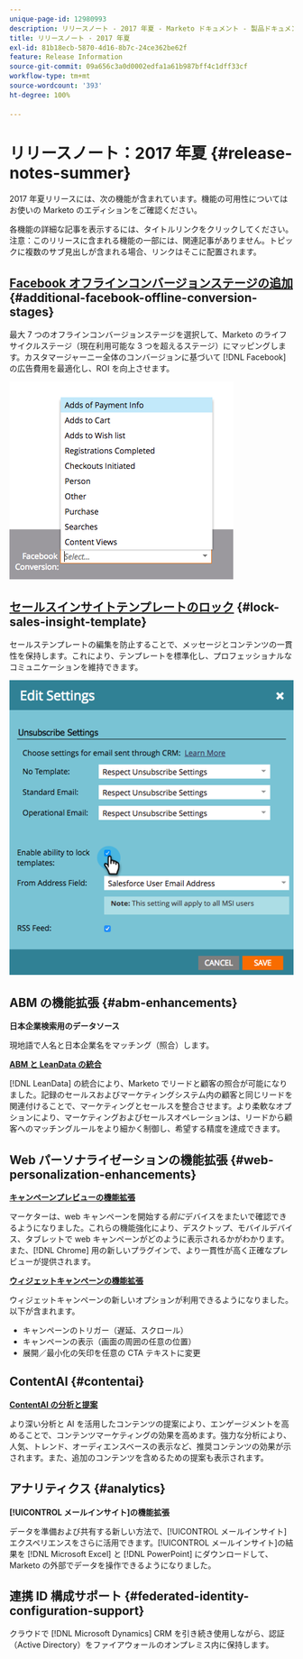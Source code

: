 ```yaml
---
unique-page-id: 12980993
description: リリースノート - 2017 年夏 - Marketo ドキュメント - 製品ドキュメント
title: リリースノート - 2017 年夏
exl-id: 81b18ecb-5870-4d16-8b7c-24ce362be62f
feature: Release Information
source-git-commit: 09a656c3a0d0002edfa1a61b987bff4c1dff33cf
workflow-type: tm+mt
source-wordcount: '393'
ht-degree: 100%

---
```


# リリースノート：2017 年夏 {#release-notes-summer}

2017 年夏リリースには、次の機能が含まれています。機能の可用性についてはお使いの Marketo のエディションをご確認ください。

各機能の詳細な記事を表示するには、タイトルリンクをクリックしてください。注意：このリリースに含まれる機能の一部には、関連記事がありません。トピックに複数のサブ見出しが含まれる場合、リンクはそこに配置されます。

## [Facebook オフラインコンバージョンステージの追加](/help/marketo/product-docs/demand-generation/facebook/set-up-facebook-offline-conversions.md) {#additional-facebook-offline-conversion-stages}

最大 7 つのオフラインコンバージョンステージを選択して、Marketo のライフサイクルステージ（現在利用可能な 3 つを超えるステージ）にマッピングします。カスタマージャーニー全体のコンバージョンに基づいて [!DNL Facebook] の広告費用を最適化し、ROI を向上させます。

![](assets/image2017-8-24-15-3a23-3a31.png)

## [セールスインサイトテンプレートのロック](/help/marketo/product-docs/marketo-sales-insight/msi-for-salesforce/features/actions-in-the-msi-panel/send-marketo-email/lock-sales-template.md) {#lock-sales-insight-template}

セールステンプレートの編集を防止することで、メッセージとコンテンツの一貫性を保持します。これにより、テンプレートを標準化し、プロフェッショナルなコミュニケーションを維持できます。

![](assets/image2017-10-9-10-3a1-3a56.png)

## ABM の機能拡張 {#abm-enhancements}

**日本企業検索用のデータソース**

現地語で人名と日本企業名をマッチング（照合）します。

**[ABM と LeanData の統合](https://docs.marketo.com/x/pKmt)**

[!DNL LeanData] の統合により、Marketo でリードと顧客の照合が可能になりました。記録のセールスおよびマーケティングシステム内の顧客と同じリードを関連付けることで、マーケティングとセールスを整合させます。より柔軟なオプションにより、マーケティングおよびセールスオペレーションは、リードから顧客へのマッチングルールをより細かく制御し、希望する精度を達成できます。

## Web パーソナライゼーションの機能拡張 {#web-personalization-enhancements}

**[キャンペーンプレビューの機能拡張](/help/marketo/product-docs/web-personalization/working-with-web-campaigns/preview-and-test-a-web-campaign.md)**

マーケターは、web キャンペーンを開始する&#x200B;*前に*&#x200B;デバイスをまたいで確認できるようになりました。これらの機能強化により、デスクトップ、モバイルデバイス、タブレットで web キャンペーンがどのように表示されるかがわかります。また、[!DNL Chrome] 用の新しいプラグインで、より一貫性が高く正確なプレビューが提供されます。

**[ウィジェットキャンペーンの機能拡張](/help/marketo/product-docs/web-personalization/working-with-web-campaigns/create-a-new-widget-web-campaign.md)**

ウィジェットキャンペーンの新しいオプションが利用できるようになりました。以下が含まれます。

* キャンペーンのトリガー（遅延、スクロール）
* キャンペーンの表示（画面の周囲の任意の位置）
* 展開／最小化の矢印を任意の CTA テキストに変更

## ContentAI {#contentai}

**[ContentAI の分析と提案](/help/marketo/product-docs/predictive-content/predictive-content-analytics-overview.md)**

より深い分析と AI を活用したコンテンツの提案により、エンゲージメントを高めることで、コンテンツマーケティングの効果を高めます。強力な分析により、人気、トレンド、オーディエンスベースの表示など、推奨コンテンツの効果が示されます。また、追加のコンテンツを含めるための提案も表示されます。

## アナリティクス {#analytics}

**[!UICONTROL メールインサイト]の機能拡張**

データを準備および共有する新しい方法で、[!UICONTROL メールインサイト]エクスペリエンスをさらに活用できます。[!UICONTROL メールインサイト]の結果を [!DNL Microsoft Excel] と [!DNL PowerPoint] にダウンロードして、Marketo の外部でデータを操作できるようになりました。

## 連携 ID 構成サポート {#federated-identity-configuration-support}

クラウドで [!DNL Microsoft Dynamics] CRM を引き続き使用しながら、認証（Active Directory）をファイアウォールのオンプレミス内に保持します。
